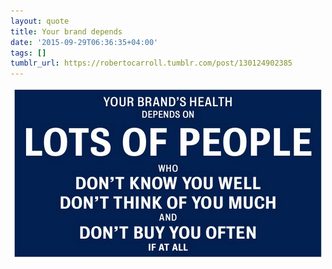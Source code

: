 ```yaml
---
layout: quote
title: Your brand depends
date: '2015-09-29T06:36:35+04:00'
tags: []
tumblr_url: https://robertocarroll.tumblr.com/post/130124902385
---
```

<img src="/images/quotes/tumblr_nvfpgzBd3T1u0ytjpo1_540.png"/>
